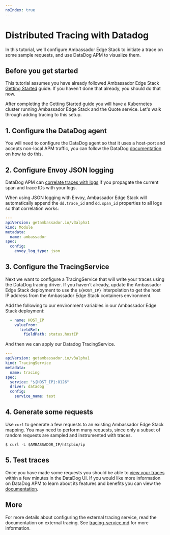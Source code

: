 ```yaml
---
noIndex: true
---
```


# Distributed Tracing with Datadog

In this tutorial, we'll configure Ambassador Edge Stack to initiate a trace on some sample requests, and use DataDog APM to visualize them.

## Before you get started

This tutorial assumes you have already followed Ambassador Edge Stack [Getting Started](../../) guide. If you haven't done that already, you should do that now.

After completing the Getting Started guide you will have a Kubernetes cluster running Ambassador Edge Stack and the Quote service. Let's walk through adding tracing to this setup.

## 1. Configure the DataDog agent

You will need to configure the DataDog agent so that it uses a host-port and accepts non-local APM traffic, you can follow the DataDog [documentation](https://docs.datadoghq.com/agent/kubernetes/apm/?tab=daemonset) on how to do this.

## 2. Configure Envoy JSON logging

DataDog APM can [correlate traces with logs](https://docs.datadoghq.com/tracing/advanced/connect_logs_and_traces/) if you propagate the current span and trace IDs with your logs.

When using JSON logging with Envoy, Ambassador Edge Stack will automatically append the `dd.trace_id` and `dd.span_id` properties to all logs so that correlation works:

```yaml
---
apiVersion: getambassador.io/v3alpha1
kind: Module
metadata:
  name: ambassador
spec:
  config:
    envoy_log_type: json
```

## 3. Configure the TracingService

Next we want to configure a TracingService that will write your traces using the DataDog tracing driver. If you haven't already, update the Ambassador Edge Stack deployment to use the `${HOST_IP}` interpolation to get the host IP address from the Ambassador Edge Stack containers environment.

Add the following to our environment variables in our Ambassador Edge Stack deployment:

```yaml
  - name: HOST_IP
    valueFrom:
      fieldRef:
        fieldPath: status.hostIP
```

And then we can apply our Datadog TracingService.

```yaml
---
apiVersion: getambassador.io/v3alpha1
kind: TracingService
metadata:
  name: tracing
spec:
  service: "${HOST_IP}:8126"
  driver: datadog
  config:
    service_name: test
```

## 4. Generate some requests

Use `curl` to generate a few requests to an existing Ambassador Edge Stack mapping. You may need to perform many requests, since only a subset of random requests are sampled and instrumented with traces.

```
$ curl -L $AMBASSADOR_IP/httpbin/ip
```

## 5. Test traces

Once you have made some requests you should be able to [view your traces](https://app.datadoghq.com/apm/traces) within a few minutes in the DataDog UI. If you would like more information on DataDog APM to learn about its features and benefits you can view the [documentation](https://docs.datadoghq.com/tracing/).

## More

For more details about configuring the external tracing service, read the documentation on external tracing. See [tracing-service.md](../../technical-reference/plug-in-services/tracing-service.md "mention") for more information.
